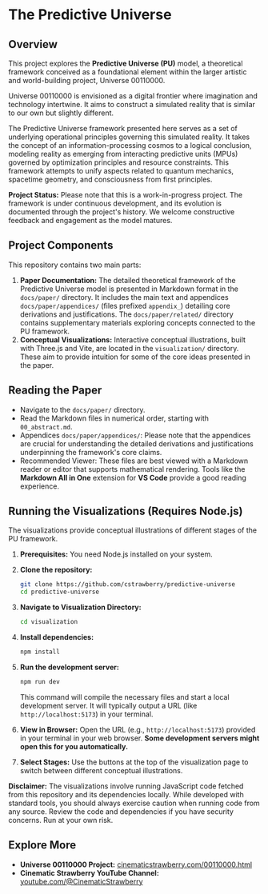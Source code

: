 
# The Predictive Universe

## Overview

This project explores the **Predictive Universe (PU)** model, a theoretical framework conceived as a foundational element within the larger artistic and world-building project, Universe 00110000.

Universe 00110000 is envisioned as a digital frontier where imagination and technology intertwine. It aims to construct a simulated reality that is similar to our own but slightly different.

The Predictive Universe framework presented here serves as a set of underlying operational principles governing this simulated reality. It takes the concept of an information-processing cosmos to a logical conclusion, modeling reality as emerging from interacting predictive units (MPUs) governed by optimization principles and resource constraints. This framework attempts to unify aspects related to quantum mechanics, spacetime geometry, and consciousness from first principles.

**Project Status:** Please note that this is a work-in-progress project. The framework is under continuous development, and its evolution is documented through the project's history. We welcome constructive feedback and engagement as the model matures.


## Project Components

This repository contains two main parts:

1.  **Paper Documentation:** The detailed theoretical framework of the Predictive Universe model is presented in Markdown format in the `docs/paper/` directory. It includes the main text and appendices `docs/paper/appendices/` (files prefixed `appendix_`) detailing core derivations and justifications. The `docs/paper/related/` directory contains supplementary materials exploring concepts connected to the PU framework.
2.  **Conceptual Visualizations:** Interactive conceptual illustrations, built with Three.js and Vite, are located in the `visualization/` directory. These aim to provide intuition for some of the core ideas presented in the paper.

## Reading the Paper

*   Navigate to the `docs/paper/` directory.
*   Read the Markdown files in numerical order, starting with `00_abstract.md`.
*   Appendices `docs/paper/appendices/`: Please note that the appendices are crucial for understanding the detailed derivations and justifications underpinning the framework's core claims.
*   Recommended Viewer: These files are best viewed with a Markdown reader or editor that supports mathematical rendering. Tools like the **Markdown All in One** extension for **VS Code** provide a good reading experience.

## Running the Visualizations (Requires Node.js)

The visualizations provide conceptual illustrations of different stages of the PU framework.

1.  **Prerequisites:** You need Node.js installed on your system.
2.  **Clone the repository:**
    ```bash
    git clone https://github.com/cstrawberry/predictive-universe
    cd predictive-universe
    ```
3.  **Navigate to Visualization Directory:**
    ```bash
    cd visualization
    ```
4.  **Install dependencies:**
    ```bash
    npm install
    ```
5.  **Run the development server:**
    ```bash
    npm run dev
    ```
    This command will compile the necessary files and start a local development server. It will typically output a URL (like `http://localhost:5173`) in your terminal.

6.  **View in Browser:** Open the URL (e.g., `http://localhost:5173`) provided in your terminal in your web browser. **Some development servers might open this for you automatically.**

7.  **Select Stages:** Use the buttons at the top of the visualization page to switch between different conceptual illustrations.

**Disclaimer:** The visualizations involve running JavaScript code fetched from this repository and its dependencies locally. While developed with standard tools, you should always exercise caution when running code from any source. Review the code and dependencies if you have security concerns. Run at your own risk.

## Explore More

*   **Universe 00110000 Project:** [cinematicstrawberry.com/00110000.html](https://www.cinematicstrawberry.com/00110000.html)
*   **Cinematic Strawberry YouTube Channel:** [youtube.com/@CinematicStrawberry](https://www.youtube.com/@CinematicStrawberry)


